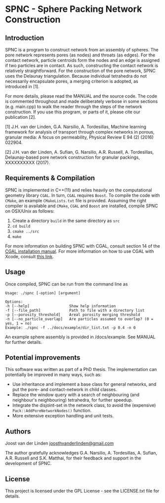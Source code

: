 # SPNC - Sphere Packing Network Construction
## Introduction
SPNC is a program to construct network from an assembly of spheres. The pore network represents pores (as nodes) and throats (as edges). For the contact network, particle centroids form the nodes and an edge is assigned if two particles are in contact. As such, constructing the contact network is relatively straightforward. For the construction of the pore network, SPNC uses the Delaunay triangulation. Because individual tetrahedra do not necessarily encapsulate pores, a merging criterion is adopted, as introduced in [1]. 

For more details, please read the MANUAL and the source code. The code is commented throughout and made deliberately verbose in some sections (e.g. main.cpp) to walk the reader through the steps of the network construction. If you use this program, or parts of it, please cite our publication [2].

[1] J.H. van der Linden, G.A. Narsilio, A. Tordesillas, Machine learning framework for analysis of transport through complex networks in porous, granular media: A focus on permeability, Physical Review E 94 (2) (2016) 022904.

[2] J.H. van der Linden, A. Sufian, G. Narsilio, A.R. Russell, A. Tordesillas, Delaunay-based pore network construction for granular packings, XXXXXXXXXX (2017).

## Requirements & Compilation
SPNC is implemented in C++(11) and relies heavily on the computational geometry library `CGAL`. In turn, `CGAL` requires `Boost`. To compile the code with `CMake`, an example `CMakeLists.txt` file is provided. Assuming the right compiler is available and `CMake`, `CGAL` and `Boost` are installed, compile SPNC on OSX/Unix as follows:

1. Create a directory `build` in the same directory as `src`
2. `cd build`
3. `cmake ../src`
4. `make`

For more information on building SPNC with CGAL, consult section 14 of the [CGAL installation manual](http://doc.cgal.org/latest/Manual/installation.html). For more information on how to use CGAL with Xcode, consult [this link](https://3d.bk.tudelft.nl/ken/en/2016/03/16/using-cgal-and-xcode.html). 

## Usage
Once compiled, SPNC can be run from the command line as
```shell
Usage: ./spnc [-option] [argument]

Options:
-h [--help]                  Show help information
-f [--file_path]             Path to file with a directory list
-p [--porosity_threshold]    Areal porosity merging threshold
-n [--no_particle_overlap]   Are particles assumed to overlap? (0 = yes, 1 = no)
Example: ./spnc -f ../docs/example/dir_list.txt -p 0.4 -n 0

```
An example sphere assembly is provided in /docs/example. See MANUAL for further details.

## Potential improvements
This software was written as part of a PhD thesis. The implementation can potentially be improved in many ways, such as:
- Use inheritance and implement a base class for general networks, and put the pore- and contact-network in child classes.
- Replace the window query with a search of neighbouring (and neighbour's neighbouring) tetrahedra, for further speedup.
- Integrate the disjoint-set in the network class, to avoid the (expensive) `Pack::AddPoreNetworkNodes()` function.
- More extensive exception handling and unit tests.

## Authors
Joost van der Linden <joosthvanderlinden@gmail.com>

The author gratefully acknowledges G.A. Narsilio, A. Tordesillas, A. Sufian, A.R. Russell and S.K. Matthai, for their feedback and support in the development of SPNC.

## License
This project is licensed under the GPL License - see the LICENSE.txt file for details.